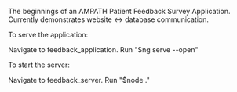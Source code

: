 The beginnings of an AMPATH Patient Feedback Survey Application.
Currently demonstrates website <-> database communication.

To serve the application:

Navigate to feedback_application.  Run "$ng serve --open"

To start the server:

Navigate to feedback_server. Run "$node ."
